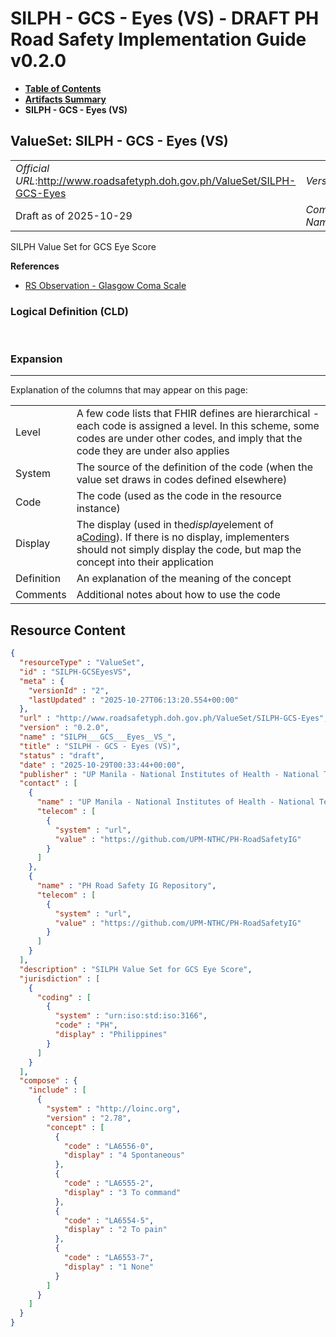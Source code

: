 # SILPH - GCS - Eyes (VS) - DRAFT PH Road Safety Implementation Guide v0.2.0

* [**Table of Contents**](toc.md)
* [**Artifacts Summary**](artifacts.md)
* **SILPH - GCS - Eyes (VS)**

## ValueSet: SILPH - GCS - Eyes (VS) 

| | |
| :--- | :--- |
| *Official URL*:http://www.roadsafetyph.doh.gov.ph/ValueSet/SILPH-GCS-Eyes | *Version*:0.2.0 |
| Draft as of 2025-10-29 | *Computable Name*:SILPH___GCS___Eyes__VS_ |

 
SILPH Value Set for GCS Eye Score 

 **References** 

* [RS Observation - Glasgow Coma Scale](StructureDefinition-rs-observation-gcs.md)

### Logical Definition (CLD)

 

### Expansion

-------

 Explanation of the columns that may appear on this page: 

| | |
| :--- | :--- |
| Level | A few code lists that FHIR defines are hierarchical - each code is assigned a level. In this scheme, some codes are under other codes, and imply that the code they are under also applies |
| System | The source of the definition of the code (when the value set draws in codes defined elsewhere) |
| Code | The code (used as the code in the resource instance) |
| Display | The display (used in the*display*element of a[Coding](http://hl7.org/fhir/R4/datatypes.html#Coding)). If there is no display, implementers should not simply display the code, but map the concept into their application |
| Definition | An explanation of the meaning of the concept |
| Comments | Additional notes about how to use the code |



## Resource Content

```json
{
  "resourceType" : "ValueSet",
  "id" : "SILPH-GCSEyesVS",
  "meta" : {
    "versionId" : "2",
    "lastUpdated" : "2025-10-27T06:13:20.554+00:00"
  },
  "url" : "http://www.roadsafetyph.doh.gov.ph/ValueSet/SILPH-GCS-Eyes",
  "version" : "0.2.0",
  "name" : "SILPH___GCS___Eyes__VS_",
  "title" : "SILPH - GCS - Eyes (VS)",
  "status" : "draft",
  "date" : "2025-10-29T00:33:44+00:00",
  "publisher" : "UP Manila - National Institutes of Health - National Telehealth Center",
  "contact" : [
    {
      "name" : "UP Manila - National Institutes of Health - National Telehealth Center",
      "telecom" : [
        {
          "system" : "url",
          "value" : "https://github.com/UPM-NTHC/PH-RoadSafetyIG"
        }
      ]
    },
    {
      "name" : "PH Road Safety IG Repository",
      "telecom" : [
        {
          "system" : "url",
          "value" : "https://github.com/UPM-NTHC/PH-RoadSafetyIG"
        }
      ]
    }
  ],
  "description" : "SILPH Value Set for GCS Eye Score",
  "jurisdiction" : [
    {
      "coding" : [
        {
          "system" : "urn:iso:std:iso:3166",
          "code" : "PH",
          "display" : "Philippines"
        }
      ]
    }
  ],
  "compose" : {
    "include" : [
      {
        "system" : "http://loinc.org",
        "version" : "2.78",
        "concept" : [
          {
            "code" : "LA6556-0",
            "display" : "4 Spontaneous"
          },
          {
            "code" : "LA6555-2",
            "display" : "3 To command"
          },
          {
            "code" : "LA6554-5",
            "display" : "2 To pain"
          },
          {
            "code" : "LA6553-7",
            "display" : "1 None"
          }
        ]
      }
    ]
  }
}

```
